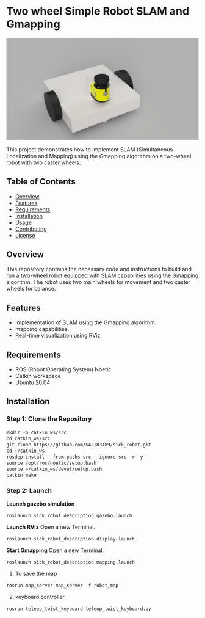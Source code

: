 # Two wheel Simple Robot SLAM and Gmapping

![Robot view](/sick_robot_description/robot_view.png)


This project demonstrates how to implement SLAM (Simultaneous Localization and Mapping) using the Gmapping algorithm on a two-wheel robot with two caster wheels.

## Table of Contents
- [Overview](#overview)
- [Features](#features)
- [Requirements](#requirements)
- [Installation](#installation)
- [Usage](#usage)
- [Contributing](#contributing)
- [License](#license)

## Overview

This repository contains the necessary code and instructions to build and run a two-wheel robot equipped with SLAM capabilities using the Gmapping algorithm. The robot uses two main wheels for movement and two caster wheels for balance.

## Features

- Implementation of SLAM using the Gmapping algorithm.
- mapping capabilities.
- Real-time visualization using RViz.

## Requirements

- ROS (Robot Operating System) Noetic
- Catkin workspace
- Ubuntu 20.04

## Installation

### Step 1: Clone the Repository

```
mkdir -p catkin_ws/src
cd catkin_ws/src
git clone https://github.com/SAJIB3489/sick_robot.git
cd ~/catkin_ws
rosdep install --from-paths src --ignore-src -r -y
source /opt/ros/noetic/setup.bash
source ~/catkin_ws/devel/setup.bash
catkin_make
```


### Step 2: Launch

**Launch gazebo simulation**
```
roslaunch sick_robot_description gazebo.launch
```


**Launch RViz** Open a new Terminal.
```
roslaunch sick_robot_description display.launch
```

**Start Gmapping** Open a new Terminal.
```
roslaunch sick_robot_description mapping.launch
```







1. To save the map
```
rosrun map_server map_server -f robot_map
```

2. keyboard controller
```
rosrun teleop_twist_keyboard teleop_twist_keyboard.py